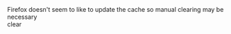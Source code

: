 <!-- no index -->Firefox doesn't seem to like to update the cache so manual clearing may be necessary<br><buttononclick = "if ('serviceWorker' in navigator) {navigator.serviceWorker.getRegistrations().then(function (registrations) {    for (let registration of registrations) {        registration.unregister()    }})}else{    console.log('serviceWorker not in navigator')}window.location.reload(true) // works in firefoxwindow.location.reload() // just reloads in other browsers">clear</button>
<!-- LAST EDITED Wed Nov  8 14:23:42 2023 LAST EDITED-->